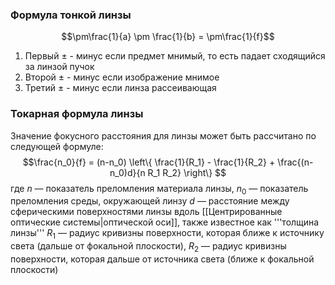 ### Формула тонкой линзы
$$\pm\frac{1}{a} \pm \frac{1}{b} = \pm\frac{1}{f}$$
1. Первый $\pm$ - минус если предмет мнимый, то есть падает сходящийся за линзой пучок
2. Второй $\pm$ - минус если изображение мнимое
3. Третий $\pm$ - минус если линза рассеивающая

### Токарная формула линзы
Значение фокусного расстояния для линзы может быть рассчитано по следующей формуле:$$\frac{n_0}{f} = (n-n_0) \left\{ \frac{1}{R_1} - \frac{1}{R_2} + \frac{(n-n_0)d}{n R_1 R_2} \right\} $$где 
$n$ — показатель преломления материала линзы, $n_0$ — показатель преломления среды, окружающей линзу
$d$ — расстояние между сферическими поверхностями линзы вдоль [[Центрированные оптические системы|оптической оси]], также известное как '''толщина линзы'''
$R_1$ — радиус кривизны поверхности, которая ближе к источнику света (дальше от фокальной плоскости),
$R_2$ — радиус кривизны поверхности, которая дальше от источника света (ближе к фокальной плоскости)